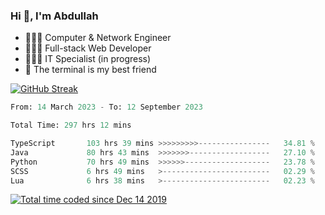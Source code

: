 <h3>Hi 👋, I'm Abdullah</h3>

- 👷🏼‍♂️ Computer & Network Engineer
- 👨🏻‍💻 Full-stack Web Developer
- 👨🏻‍💻 IT Specialist (in progress)
- 🖤 The terminal is my best friend

[![GitHub Streak](https://streak-stats.demolab.com?user=al3bad&theme=transparent&date_format=j%20M%5B%20Y%5D)](https://git.io/streak-stats)

<!--START_SECTION:waka-->

```python
From: 14 March 2023 - To: 12 September 2023

Total Time: 297 hrs 12 mins

TypeScript       103 hrs 39 mins >>>>>>>>>----------------   34.81 %
Java             80 hrs 43 mins  >>>>>>>------------------   27.10 %
Python           70 hrs 49 mins  >>>>>>-------------------   23.78 %
SCSS             6 hrs 49 mins   >------------------------   02.29 %
Lua              6 hrs 38 mins   >------------------------   02.23 %
```

<!--END_SECTION:waka-->

<p>
  <a href="https://wakatime.com/@ce2a2aac-0d6b-4d65-b864-8a4bcaf12967"><img src="https://wakatime.com/badge/user/ce2a2aac-0d6b-4d65-b864-8a4bcaf12967.svg" alt="Total time coded since Dec 14 2019" /></a>
</p>
